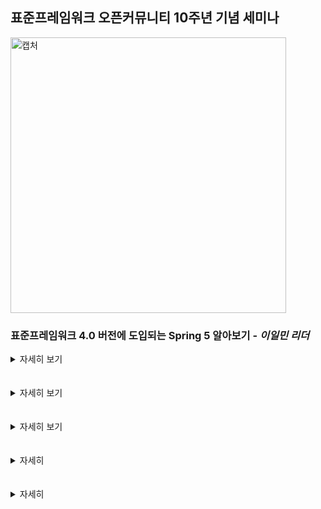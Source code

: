 ## 표준프레임워크 오픈커뮤니티 10주년 기념 세미나

<img width="441" alt="캡처" src="https://user-images.githubusercontent.com/50076031/102332704-cd4ba900-3fcf-11eb-9ad8-4cb0366e8dc1.PNG">

### 표준프레임워크 4.0 버전에 도입되는 Spring 5 알아보기 - _이일민 리더_
<details>
    <summary>자세히 보기</summary>
    
#### 토비의 스프링 저자, KSUG
  - **스프링 5.2.5: 2020/3 새로운 기능과 변화**
    - 스프링 5.x 무엇이 달라졌나?
    - 성능, 안정성
    - 기반 플랫폼과 기준 버전
    - 추가, 확장된 기능
    - 지원 언어
    - https://github.com/spring-projects/spring-framework/wiki/What's-New-in-Spring-Framework-5.x#whats-new-in-version-50
    
  - **스프링 5.x로 업그레이드 하려면?**
    - 이전 버전의 스프링을 이용해서 만든 코드를 그대로 가져올 수 있을까?
    - 더 이상 지원하지 않는 기능
    - 각종 의존 라이브러리 호환성
    - https://github.com/spring-projects/spring-framework/wiki/Upgrading-to-Spring-Framework-5.x
    
  - **JDK 8 + JavaEE 7**
    - 스프링 코드 베이스에 적용
    - 람다 등을 활용한 API
    - 성능 향상
  - **JDK 9**
    - 모듈
    - @Nullable
  - **JavaEE 7, 8**
    - 서블릿 3.1+, JPA 2.1+, Tomcat 8.5+, ...
  - **DK 11(LTS), JDK 14, JDK 15(5.2.x), JDK 17(5.3.x)**
    
    
  - **리액티브 프로그래밍**
    - 스프링 애플리케이션 개발 관점에서 봤을 때 리액티브 프로그래밍은
    - 인프라스트럭처에 대한 도전이다
    - 프로그래밍 모델의 전환이다.
    - 가용성과 응답성을 향상시켜 효율과 성능을 얻는 것
    - 논블록킹, 이벤트-드리븐, 작은 수의 쓰레드, 배압(backpressure)
  
  - **어떤 기술 스택을 선택할 것인가?**
    - 리액티브 프로그래밍은 리액티브 스택(X)
    - 웹 플럭스는 리액티브 스택(O)
    - 웹 플럭스를 써야 리액티브 개발(X)
    - 리액티브 프로그래밍은 서블릿 스택에서도 가능(O) ...
    
  - **리액티브 프로그래밍 도입 방법**
    - 리액티브 스택(WebFlux)로 새로 작성
    - 서블릿 스택(WebMVC)으로 개발된 코드를 "리액티브" 하도록 개선
    
  - **스프링의 두 번째 기본 언어 Kotlin**
    - 스프링의 거의 모든 기능 사용 가능
    - 강력한 언어 지원
    - 공식 문서에서 예제 코드 제공
    
  - **스프링 개발에 Kotlin 사용하기**
    - 자바와 Kotlin을 함께 사용
    - 함수형 스타일 개발
    - DSL
    - Spring Fu
    - Coroutines
    
  - **스프링부트 2.2.6 RELEASE**
    - 스프링은 5.x인가 2.x인가
    - 스프링 부트 네이티브
    - 스프링 5.x 개발의 사실상의 표준
    - 마이크로 서비스
    - 물론 안 써도 된다.
  
  - **스프링 부트 도입**
    - 검증된 의존 라이브러리 버전 활용
    - 부트가 지정한 방식을 따를 의지
    - 가볍고 쉬운 배포
    - 매력적인 스프링 확장 기능 활용
    - 스프링 프레임워크만큼 구버전 호환성을 강력하게 보장해주지 않음
    - 인하우스 프레임워크, 템플릿/샘플 애플리케이션을 부트 기반으로 전환
  
  - **스프링 MVC.fn(Functional)**
    - 경량 함수형 프로그래밍 모델
    - WebFlux.fn 스타일
    - Router + Handler
    
  - **스프링 MVC.fn 도입 이유**
    - NO 애노테이션
    - NO 리액티브
    - 관례 기반이 아닌 명시적은 MVC 웹 코드
    - 함수형 프로그래밍의 장점
    - 테스트
    - DSL
    - 확장이 편리함 - 자신만의 웹 프레임워크로 발전
  
  - **스프링 5로 업그레이드**
    - 스프링 4.x나 이전 버전을 사용하는 코드 대부분 동작
      - xml
    - JDK, 라이브러리 최소 버전 확인 필요
      - JDK 8
      - Servlet 3.1+
      - JPA 2.1+
      - Tomcat 8.5+
      - Hibernate 5.0+
    - 제거된 기능, 클래스, 지원중단 라이브러리 확인
      - 대부분 상관 없음
      - Tiles4, hibernate3, 4
      - Porlet, Velocity, JasperReports, JDO, Guava

  - **스프링 부트**
    - 가능한 사용하는 것이 좋음
    - war 배포 가능
    - JSP도 가능

</details>
<br><br>


<details>
    <summary>자세히 보기</summary>
    
### 더 나은 개발자로 성장하기 위한 Tip - _백기선 리더_
  - **에러가 발생했을 때 가장 먼저 해야하는 일**
    - 처음부터 추측을 하는데, 추측이 아님(추측은 나중에)
    - 추측보다는 증거를 찾기, 증거를 찾기 위해 가장 중요한 단서는 Console
    
  - **테스트 코드를 작성하자.**
    - TDD를 얘기하는게 아닌 테스트 코드를 작성
    - 여러분이 작성한 코드를 검증할 수 있다는 것이 중요함
    - 리뷰 첫 시작이 테스트 코드를 작성하라는 언급
    - 테스트 코드는 반드시 중요하고, 갖춰야 할 역량임
    - 테스트 코드를 작성하는 방법을 익히자.
    
  - **디버깅 사용법을 익히자.**
    - 우리가 작성한 코드가 아닌곳에도 디버깅을 걸 수 있음
    - System.out.println 으로 확인하는 모든 방법은 디버깅을 통해 확인할 수 있음
    - 따라서, 디버깅 하는 방법은 꼭! 익히자.
    
  - **동료 및 다른 개발자 코드 리뷰**
    - 다른 사람의 코드 스타일도 많이보고, 리뷰 하면 좋음
    - 코드 리뷰만 하라는 뜻은 아님
    - 동료가 작성한 코드는 가급적 리뷰를 하고, 이해를 하는 것이 좋음
    - 동료가 작성하는 코드도 나의 일이 될 수 있음
    - 문제가 발생할 여지가 없는지, 변경에 유연할지 등의 기준으로 판단함
    
  - **모르는 문제 해결하는 방법**
    - 도저히 혼자 해결할 수 없는 문제는 도움을 요청해야함
    - 팀원 혹은 팀원 밖의 인원들에게도 도움을 요청해야 함
    - 도움을 요청하는 방법에 대해 고려해야 함
    - 본인의 능력으로 해결하려고 노력을 해봤으나 도저히 모르겠을때, 정보를 최대한 수집해서 공유한다.
    - 문제의 원인, 추측, 변경내역 등등을 파악하고 공유함
    - 모르는 문제를 발견하면 도움을 요청하자, 중요하면서도 사소함
  
  - **지속적인 성장에 필요한 거름**
    - 성장에는 거름이 필요한데, 중요한 건 _애정_
    - 본인이 하는일에 대한 애정, 좋아하는가의 여부가 중요함
    
  - **커뮤니티 활동을 권장하는 이유**
    - 오픈 커뮤니티, 깃허브, 세미나, 컨퍼런스 등의 다양한 기술들을 경험하고 다양한 사람들과의 커뮤니케이션을 통해 성장할 수 있는 기회를 찾을 수 있음
    

</details>
<br><br>


<details>
    <summary>자세히 보기</summary>
    
### 표준프레임워크 오픈커뮤니티와 성장한 이야기 1 - _김경하 리더_
#### 개발자에서 스타트업 대표로
  - **멋진 개발자란**
    - 자기 개발, 신 기술 습득
    - 장인 정신
    - 노마드
    - 해결사
    - 커뮤니케이션
    - 실리콘벨리
    - Git
    
  - **S급 개발자란**
    - 개발 1도 모르는 대표님이 "S급 개발자는, 오늘 맡기면 내일 나와!" 라고 함
    
  - 내가 말하는 비상하는법? **스타트업**
    - 투자는 한번만 받는게 아님
    - 투자자는 많지만, 제대로 된 투자는 받기 힘듬
    - 초기에 지분을 아껴야 함
    - 투자금을 태워서 성장해야 함
    - 투자는 여러번 받아야 함
    
  - **스타트업 개발자**
    - 스타트업의 핵, 개발자!
    - 5% 지분 받고 내가 개발해서 성공 시킨다!
    - 단, 멋진 개발자는 도움을 주는 개발자, 옆 사람부터 나아가 세상에
    - S급 개발자는 애자일 개발자, 비즈니스와 호흡

</details>
<br><br>


<details>
    <summary>자세히</summary>
    
### 표준프레임워크 오픈커뮤니티와 성장한 이야기 2 - _이기하 리더_
#### 평범한 회사원에서 경험과 지식을 나누는 슈퍼개발자로~
  - 세미나, 강의를 통해 남에게 알려줌으로써 자신이 더 잘 알게됨
  - 내가 아는 부분을 전달한다고 해도, 상대방이 100% 이해할 수는 없음
  
</details>
<br><br>


<details>
    <summary>자세히</summary>
    
### 표준프레임워크 오픈커뮤니티와 성장한 이야기 3 - _장미영 리더_
#### 개발자가 크면 무엇이 될까요?
  - run(개발자 21년, 회사원 20년, Software Architect 17년) == 회사형 개발자
  - 소프트웨어 아키텍트 <br>
  <img width="392" alt="소프트웨어 아키텍트" src="https://user-images.githubusercontent.com/50076031/102347141-502a2f00-3fe3-11eb-82be-50c615cb76a9.PNG"> <br>
  - reRun(회사형 개발자, evangelist(7년), 커뮤니티 활동(5년)) == 발전하는 나
  - 커뮤니티 활동을 해보는 것을 추천(호스트)  
  - 커뮤니티 활동을 통해 다양한 시도, 경험을 해보자 => 본인의 일에 도움이 될 수도 있음  
  - 무엇이 되었든(스터디, 개인 프로젝트 등) 시작하는 것이 중요함  
  - 시작을 하고, 방향을 찾자.(프로젝트 & 공유 & 스터디 등등)  
  - return finally() = "나만의 프레임워크"  
  - finally(start(1), 방향 정하기(20), 내가 좋아하는지 확인하기(20), 중간 중간 점검하기(2))
</details>
  

